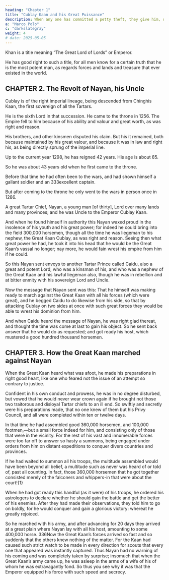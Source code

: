 ```yaml
---
heading: "Chapter 1"
title: "Cublay Kaan and his Great Puissance"
description: When any one has committed a petty theft, they give him, under the orders of authority, 7 blows of a stick
a: "Marco Polo"
c: "darkslategray"
weight: 4
# date: 2025-05-05
---
```



Khan is a title meaning “The Great Lord of Lords” or Emperor.

He has good right to such a title, for all men know for a certain truth that he is the most potent man, as regards forces and lands and treasure that ever existed in the world.

<!-- , or ever hath existed from the time of our First Father Adam until this day.  -->

<!-- All this I will make clear to you for truth, in this book of ours, so that every one shall be fain to acknowledge that he is the greatest Lord that is now in the world, or ever hath been. And now ye shall hear how and wherefore.{1} -->


## CHAPTER 2. The Revolt of Nayan, his Uncle

Cublay is of the right Imperial lineage, being descended from Chinghis Kaan, the first sovereign of all the Tartars.

He is the sixth Lord in that succession. He came to the throne in 1256. The Empire fell to him because of his ability and valour and great worth, as was right and reason.

His brothers, and other kinsmen disputed his claim. But his it remained, both because maintained by his great valour, and because it was in law and right his, as being directly sprung of the imperial line.

Up to the current year 1298, he has reigned 42 years. His age is about 85.

So he was about 43 years old when he first came to the throne.

Before that time he had often been to the wars, and had shown himself a gallant soldier and an 333excellent captain. 

But after coming to the throne he only went to the wars in person once in 1286.

A great Tartar Chief, Nayan, a young man [of thirty], Lord over many lands and many provinces; and he was Uncle to the Emperor Cublay Kaan.

And when he found himself in authority this Nayan waxed proud in the insolence of his youth and his great power; for indeed he could bring into the field 300,000 horsemen, though all the time he was liegeman to his nephew, the Great Kaan Cublay, as was right and reason. Seeing then what great power he had, he took it into his head that he would be the Great Kaan’s vassal no longer; nay more, he would fain wrest his empire from him if he could.

So this Nayan sent envoys to another Tartar Prince called Caidu, also a great and potent Lord, who was a kinsman of his, and who was a nephew of the Great Kaan and his lawful liegeman also, though he was in rebellion and at bitter enmity with his sovereign Lord and Uncle. 

Now the message that Nayan sent was this: That he himself was making ready to march against the Great Kaan with all his forces (which were great), and he begged Caidu to do likewise from his side, so that by attacking Cublay on two sides at once with such great forces they would be able to wrest his dominion from him.

And when Caidu heard the message of Nayan, he was right glad thereat, and thought the time was come at last to gain his object. So he sent back answer that he would do as requested; and got ready his host, which mustered a good hundred thousand horsemen.


## CHAPTER 3. How the Great Kaan marched against Nayan

When the Great Kaan heard what was afoot, he made his preparations in right good heart, like one who feared not the issue of an attempt so contrary to justice.

Confident in his own conduct and prowess, he was in no degree disturbed, but vowed that he would never wear crown again if he brought not those two traitorous and disloyal Tartar chiefs to an ill end. So swiftly and secretly were his preparations made, that no one knew of them but his Privy Council, and all were completed within ten or twelve days. 

In that time he had assembled good 360,000 horsemen, and 100,000 footmen,—but a small force indeed for him, and consisting only of those that were in the vicinity. For the rest of his vast and innumerable forces were too far off to answer so hasty a summons, being engaged under orders from him on distant expeditions to conquer divers countries and provinces. 

If he had waited to summon all his troops, the multitude assembled would have been beyond all belief, a multitude such as never was heard of or told of, past all counting. In fact, those 360,000 horsemen that he got together consisted merely of the falconers and whippers-in that were about the court!{1}

When he had got ready this handful (as it were) of his troops, he ordered his astrologers to declare whether he should gain the battle and get the better of his enemies. After they had made their observations, they told him to go on boldly, for he would conquer and gain a glorious victory: whereat he greatly rejoiced.

So he marched with his army, and after advancing for 20 days they arrived at a great plain where Nayan lay with all his host, amounting to some 400,000 horse. 336Now the Great Kaan’s forces arrived so fast and so suddenly that the others knew nothing of the matter. For the Kaan had caused such strict watch to be made in every direction for scouts that every one that appeared was instantly captured. Thus Nayan had no warning of his coming and was completely taken by surprise; insomuch that when the Great Kaan’s army came up, he was asleep in the arms of a wife of his of whom he was extravagantly fond. So thus you see why it was that the Emperor equipped his force with such speed and secrecy.


